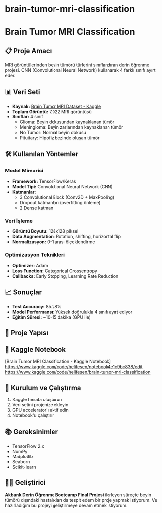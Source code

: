 # brain-tumor-mri-classification
# Brain Tumor MRI Classification

## 📋 Proje Amacı
MRI görüntülerinden beyin tümörü türlerini sınıflandıran derin öğrenme projesi. CNN (Convolutional Neural Network) kullanarak 4 farklı sınıfı ayırt eder.

## 📊 Veri Seti
- **Kaynak:** [Brain Tumor MRI Dataset - Kaggle](https://www.kaggle.com/datasets/masoudnickparvar/brain-tumor-mri-dataset)
- **Toplam Görüntü:** 7,022 MRI görüntüsü
- **Sınıflar:** 4 sınıf
  - Glioma: Beyin dokusundan kaynaklanan tümör
  - Meningioma: Beyin zarlarından kaynaklanan tümör  
  - No Tumor: Normal beyin dokusu
  - Pituitary: Hipofiz bezinde oluşan tümör

## 🛠️ Kullanılan Yöntemler

### Model Mimarisi
- **Framework:** TensorFlow/Keras
- **Model Tipi:** Convolutional Neural Network (CNN)
- **Katmanlar:**
  - 3 Convolutional Block (Conv2D + MaxPooling)
  - Dropout katmanları (overfitting önleme)
  - 2 Dense katman

### Veri İşleme
- **Görüntü Boyutu:** 128x128 piksel
- **Data Augmentation:** Rotation, shifting, horizontal flip
- **Normalizasyon:** 0-1 arası ölçeklendirme

### Optimizasyon Teknikleri
- **Optimizer:** Adam
- **Loss Function:** Categorical Crossentropy
- **Callbacks:** Early Stopping, Learning Rate Reduction

## 📈 Sonuçlar
- **Test Accuracy:** 85.28%
- **Model Performansı:** Yüksek doğrulukla 4 sınıfı ayırt ediyor
- **Eğitim Süresi:** ~10-15 dakika (GPU ile)

## 📁 Proje Yapısı

## 🔗 Kaggle Notebook
[Brain Tumor MRI Classification - Kaggle Notebook] https://www.kaggle.com/code/helifesen/notebook4e1c9bc838/edit 
https://www.kaggle.com/code/helifesen/brain-tumor-mri-classification
## 🚀 Kurulum ve Çalıştırma
1. Kaggle hesabı oluşturun
2. Veri setini projenize ekleyin
3. GPU accelerator'ı aktif edin
4. Notebook'u çalıştırın

## 📚 Gereksinimler
- TensorFlow 2.x
- NumPy
- Matplotlib
- Seaborn
- Scikit-learn

## 👨‍💻 Geliştirici
**Akbank Derin Öğrenme Bootcamp Final Projesi**
ilerleyen süreçte beyin tümörü dışındaki hastalıkları da tespit edem bir proje yapmak istiyorum. Ve hazırladığım bu projeyi geliştirmeye devam etmek istiyorum.
